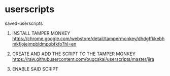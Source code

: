 # userscripts
saved-userscripts

1. INSTALL TAMPER MONKEY
https://chrome.google.com/webstore/detail/tampermonkey/dhdgffkkebhmkfjojejmpbldmpobfkfo?hl=en

2. CREATE AND ADD THE SCRIPT TO THE TAMPER MONKEY
https://raw.githubusercontent.com/bugcskai/userscripts/master/jira

3. ENABLE SAID SCRIPT
